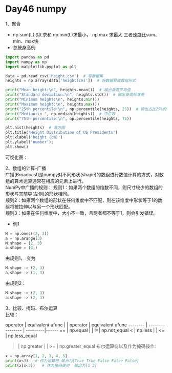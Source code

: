 # Day46 numpy
1、聚合
* np.sum(L) 对L求和   np.min(L)求最小，  np.max 求最大  三者速度比sum、min、max快   
* 总统身高例
```python
import pandas as pd
import numpy as np
import matplotlib.pyplot as plt

data = pd.read_csv('height.csv')  # 导数据集
heights = np.array(data['height(cm)'])  # 将数据转成数组形式

print("Mean height:\n", heights.mean())  # 输出身高平均值
print("Standard deviation:\n", heights.std())  # 输出身高标准差
print("Minimum height:\n", heights.min())    
print("Maximum height:\n", heights.max())   
print("25th percentile:\n", np.percentile(heights, 25))  # 输出占比25%的数值
print("Median:\n ", np.median(heights))  # 中位数
print("75th percentile:\n", np.percentile(heights, 75))

plt.hist(heights)  # 直方图
plt.title('Height Distribution of US Presidents')
plt.xlabel('height (cm)')
plt.ylabel('number');
plt.show()
```
可视化图：
![]()

2、数组的计算-广播   
广播(Broadcast)是numpy对不同形状(shape)的数组进行数值计算的方式，对数组的算术运算通常在相应的元素上进行。    
NumPy中广播的规则：
规则1：如果两个数组的维数不同，则尺寸较少的数组的形状与其前导(左侧)的形状相同。   
规则2：如果两个数组的形状在任何维度中不匹配，则在该维度中形状等于1的数组将被拉伸以与另一个形状匹配。     
规则3：如果在任何维度中，大小不一致，且两者都不等于1，则会引发错误。    
* 例1 
```python
M = np.ones((2, 3))
a = np.arange(3)
M.shape = (2, 3)  
a.shape = (3,)  
```
由规则1，
变为   
```python
M.shape -> (2, 3)
a.shape -> (1, 3)
```
由规则2：
```python
M.shape -> (2, 3)
a.shape -> (2, 3)
```
3、比较、掩码、布尔运算  
比较：   

operator | equivalent ufunc | | operator | equivalent ufunc
-------- | ---------------- | ---------|------
== | np.equal | | !=| np.not_equal
< | np.less |  | <= | np.less_equal
> | np.greater |  | >= | np.greater_equal
布尔运算符以及作为掩码操作:     
```python
x = np.array[1, 2, 3, 4, 5] 
print(x<3)   # 作为运算符 输出为[True True False False False]
print(x[x<3])   # 作为掩码使用  输出为[1 2]
```
